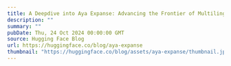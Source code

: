 ```yaml
---
title: A Deepdive into Aya Expanse: Advancing the Frontier of Multilinguality
description: ""
summary: ""
pubDate: Thu, 24 Oct 2024 00:00:00 GMT
source: Hugging Face Blog
url: https://huggingface.co/blog/aya-expanse
thumbnail: "https://huggingface.co/blog/assets/aya-expanse/thumbnail.jpg"
---
```


